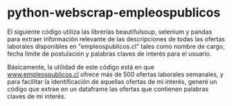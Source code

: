 # python-webscrap-empleospublicos

El siguiente código utiliza las librerías beautifulsoup, selenium y pandas para extraer información relevante de las descripciones de todas las ofertas laborales disponibles en "empleospublicos.cl" tales como nombre de cargo, fecha límite de postulación y palabras claves de interés para el usuario. 

Básicamente, la utilidad de este código está en que www.empleospublicos.cl ofrece más de 500 ofertas laborales semanales, y para facilitar la identificación de aquellas ofertas de mi interés, generé un código que extrae en un dataframe las ofertas que contienen palabras claves de mi interés.

